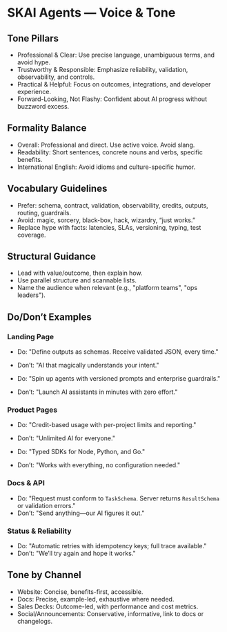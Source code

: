 # SKAI Agents — Voice & Tone

## Tone Pillars

- Professional & Clear: Use precise language, unambiguous terms, and avoid hype.
- Trustworthy & Responsible: Emphasize reliability, validation, observability, and controls.
- Practical & Helpful: Focus on outcomes, integrations, and developer experience.
- Forward-Looking, Not Flashy: Confident about AI progress without buzzword excess.

## Formality Balance

- Overall: Professional and direct. Use active voice. Avoid slang.
- Readability: Short sentences, concrete nouns and verbs, specific benefits.
- International English: Avoid idioms and culture-specific humor.

## Vocabulary Guidelines

- Prefer: schema, contract, validation, observability, credits, outputs, routing, guardrails.
- Avoid: magic, sorcery, black-box, hack, wizardry, “just works.”
- Replace hype with facts: latencies, SLAs, versioning, typing, test coverage.

## Structural Guidance

- Lead with value/outcome, then explain how.
- Use parallel structure and scannable lists.
- Name the audience when relevant (e.g., "platform teams", "ops leaders").

## Do/Don’t Examples

### Landing Page

- Do: "Define outputs as schemas. Receive validated JSON, every time."
- Don’t: "AI that magically understands your intent."

- Do: "Spin up agents with versioned prompts and enterprise guardrails."
- Don’t: "Launch AI assistants in minutes with zero effort."

### Product Pages

- Do: "Credit-based usage with per-project limits and reporting."
- Don’t: "Unlimited AI for everyone."

- Do: "Typed SDKs for Node, Python, and Go."
- Don’t: "Works with everything, no configuration needed."

### Docs & API

- Do: "Request must conform to `TaskSchema`. Server returns `ResultSchema` or validation errors."
- Don’t: "Send anything—our AI figures it out."

### Status & Reliability

- Do: "Automatic retries with idempotency keys; full trace available."
- Don’t: "We’ll try again and hope it works."

## Tone by Channel

- Website: Concise, benefits-first, accessible.
- Docs: Precise, example-led, exhaustive where needed.
- Sales Decks: Outcome-led, with performance and cost metrics.
- Social/Announcements: Conservative, informative, link to docs or changelogs.
